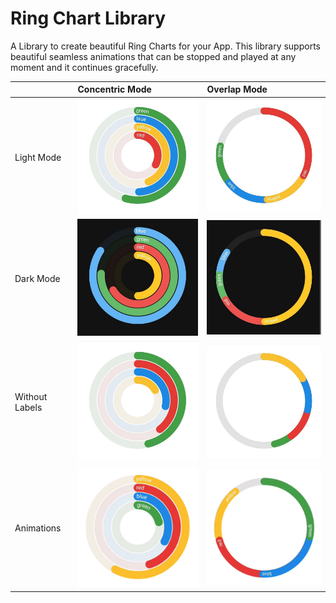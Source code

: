 # Ring Chart Library


A Library to create beautiful Ring Charts for your App.
This library supports beautiful seamless animations that can be stopped and played at any moment and it continues gracefully.

|            | Concentric Mode                                              | Overlap Mode                                              |
|:-----------|:-------------------------------------------------------------|:----------------------------------------------------------|
| Light Mode | <img src="Resources/chart_concentric_light.jpg" width=300> |  <img src="Resources/chart_overlap_light.jpg" width=300> |
| Dark Mode | <img src="Resources/chart_concentric_dark.jpg" width=300> |  <img src="Resources/chart_overlap_dark.jpg" width=300> |
| Without Labels | <img src="Resources/chart_concentric_nolabels.jpg" width=300> |  <img src="Resources/chart_overlap_nolabels.jpg" width=300> |
| Animations | <img src="Resources/chart_concentric_anim.gif" width=300> |  <img src="Resources/chart_overlap_anim.gif" width=300> |
